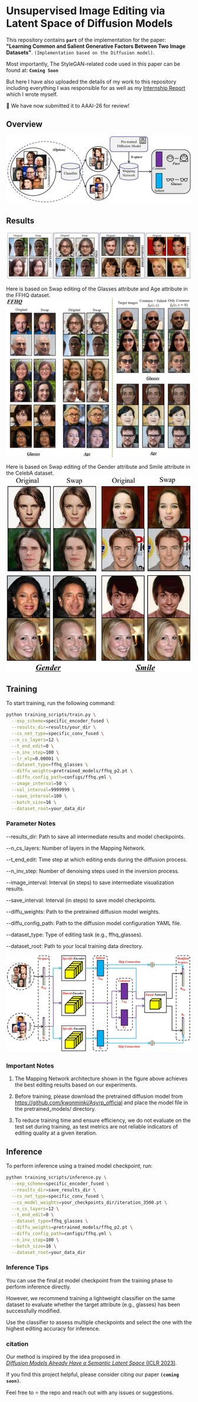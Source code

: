 # **Unsupervised Image Editing via Latent Space of Diffusion Models**

This repository contains **`part`** of the implementation for the paper: **"Learning Common and Salient Generative Factors Between Two Image Datasets"**. `(Implementation based on the Diffusion model)`. 

Most importantly, The StyleGAN-related code used in this paper can be found at: **`Coming Soon`**

But here I have also uploaded the details of my work to this repository including everything I was responsible for as well as my [Internship Report](InternShip.pdf) which I wrote myself.

🔧 We have now submitted it to AAAI-26 for review!

## Overview

![Overview](fig/Fig.slt.jpg)

## Results
![Con](fig/Title_fig.jpg)

Here is based on Swap editing of the Glasses attribute and Age attribute in the FFHQ dataset.
![FFHQ](fig/FFHQ.jpg)

Here is based on Swap editing of the Gender attribute and Smile attribute in the CelebA dataset.
![CelebA](fig/CELEBA.jpg)

## Training

To start training, run the following command:

```bash
python training_scripts/train.py \
  --exp_scheme=specific_encoder_fused \
  --results_dir=results/your_dir \
  --cs_net_type=specific_conv_fused \
  --n_cs_layers=12 \
  --t_end_edit=0 \
  --n_inv_step=100 \
  --lr_mlp=0.00001 \
  --dataset_type=ffhq_glasses \
  --diffu_weights=pretrained_models/ffhq_p2.pt \
  --diffu_config_path=configs/ffhq.yml \
  --image_interval=50 \
  --val_interval=9999999 \
  --save_interval=100 \
  --batch_size=16 \
  --dataset_root=your_data_dir
```

### Parameter Notes
--results_dir: Path to save all intermediate results and model checkpoints.

--n_cs_layers: Number of layers in the Mapping Network.

--t_end_edit: Time step at which editing ends during the diffusion process.

--n_inv_step: Number of denoising steps used in the inversion process.

--image_interval: Interval (in steps) to save intermediate visualization results.

--save_interval: Interval (in steps) to save model checkpoints.

--diffu_weights: Path to the pretrained diffusion model weights.

--diffu_config_path: Path to the diffusion model configuration YAML file.

--dataset_type: Type of editing task (e.g., ffhq_glasses).

--dataset_root: Path to your local training data directory.

![Mapping Network Architecture](fig/Arc.jpg)

### Important Notes
1. The Mapping Network architecture shown in the figure above achieves the best editing results based on our experiments.

2. Before training, please download the pretrained diffusion model from
https://github.com/kwonminki/Asyrp_official
and place the model file in the pretrained_models/ directory.

3. To reduce training time and ensure efficiency, we do not evaluate on the test set during training, as test metrics are not reliable indicators of editing quality at a given iteration.

## Inference

To perform inference using a trained model checkpoint, run:

```bash
python training_scripts/inference.py \
  --exp_scheme=specific_encoder_fused \
  --results_dir=save_results_dir \
  --cs_net_type=specific_conv_fused \
  --cs_model_weights=your_checkpoints_dir/iteration_3500.pt \
  --n_cs_layers=12 \
  --t_end_edit=0 \
  --dataset_type=ffhq_glasses \
  --diffu_weights=pretrained_models/ffhq_p2.pt \
  --diffu_config_path=configs/ffhq.yml \
  --n_inv_step=100 \
  --batch_size=16 \
  --dataset_root=your_data_dir
```

### Inference Tips

You can use the final.pt model checkpoint from the training phase to perform inference directly.

However, we recommend training a lightweight classifier on the same dataset to evaluate whether the target attribute (e.g., glasses) has been successfully modified.

Use the classifier to assess multiple checkpoints and select the one with the highest editing accuracy for inference.



### citation

Our method is inspired by the idea proposed in  
[*Diffusion Models Already Have a Semantic Latent Space* (ICLR 2023)](https://arxiv.org/abs/2210.10960).

If you find this project helpful, please consider citing our paper **`(coming soon)`**. 

Feel free to ⭐️ the repo and reach out with any issues or suggestions.
